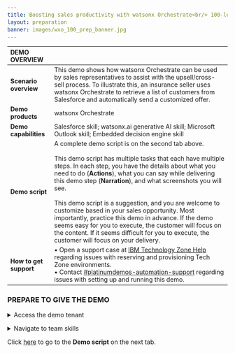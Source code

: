 ```yaml
---
title: Boosting sales productivity with watsonx Orchestrate<br/> 100-level live demo
layout: preparation
banner: images/wxo_100_prep_banner.jpg
---
```


<span id="place1"></span>

<span id="top"></span>

<inline-notification text="<strong>This 100-level demo does not require technical skills and is appropriate for both Sellers and Tech Sellers.</strong> The demo covers the end user view only. <br/> A more in-depth 300-level demo designed for Tech Sellers that also covers the 'Builder' view will be available shortly."></inline-notification>

| **DEMO OVERVIEW** | | 
| :---         | :--- |
| **Scenario overview** | This demo shows how watsonx Orchestrate can be used by sales representatives to assist with the upsell/cross-sell process. To illustrate this, an insurance seller uses watsonx Orchestrate to retrieve a list of customers from Salesforce and automatically send a customized offer.|
| **Demo products** | watsonx Orchestrate |
| **Demo capabilities** | Salesforce skill; watsonx.ai generative AI skill; Microsoft Outlook skill; Embedded decision engine skill|
| **Demo script** | A complete demo script is on the second tab above. <br/><br/> This demo script has multiple tasks that each have multiple steps. In each step, you have the details about what you need to do (**Actions**), what you can say while delivering this demo step (**Narration**), and what screenshots you will see.<br/><br/>This demo script is a suggestion, and you are welcome to customize based in your sales opportunity. Most importantly, practice this demo in advance. If the demo seems easy for you to execute, the customer will focus on the content. If it seems difficult for you to execute, the customer will focus on your delivery. |
| **How to get support** | • Open a support case at <a href="https://techzone.ibm.com/help" target="_blank" rel="noreferrer">IBM Technology Zone Help</a> regarding issues with reserving and provisioning Tech Zone environments.<br/>• Contact <a href="https://ibm-cloud.slack.com/archives/C0216F39ACU" target="_blank" rel="noreferrer">#platinumdemos-automation-support</a> regarding issues with setting up and running this demo. |

### **PREPARE TO GIVE THE DEMO**
<details markdown="1">

<summary>Access the demo tenant</summary>

IBM maintains multiple watsonx Orchestrate production tenants that can be accessed by IBMers or Business Partners.

This demo is available on both **sales demo** tenants and **enablement** tenants.<br/><br/> 
   • **Sales demo tenants**: These tenants are for IBMers who require longer term access to a demo environment for sales opportunities. Use your IBM email to log into an account <a href="https://dl.watson-orchestrate.ibm.com/home" target="_blank" rel="noreferrer">here</a><br/>
   • **Enablement tenants**: These tenants are for IBMers and Business Partners who require short-term access (two week maximum) to a demo environment for enablement and sales activities. Use your IBM email or Business Partner (company) email to log into an account <a href="https://dl.watson-orchestrate.ibm.com/home" target="_blank" rel="noreferrer">here</a><br/><br/><br/>&nbsp; If you have been added to **multiple** accounts on an enablement tenant, you will see a list of available account names. <br/>IBMers select the **BP Enablement NA EE** account.<br/><img src="images/prep-1-1-tenants.jpg" width="600" /><br/>If you have been added to only **one account** on the production tenant, you will not see a list of available accounts and will be logged straight into the account after entering your IBM email.<br/><br/>

**Requesting Access**

IBMers or Business Partners who do not have access to a tenant can request access for your organization by submitting a <a href="https://ibm.biz/OrchestrateRequestEnv" target="_blank" rel="noreferrer">request here</a>.<br/><br/>

</details>

<p/>

<details markdown="1">

<summary>Navigate to team skills</summary>

When you log into watsonx Orchestrate, the default view is **personal skills**. To run the demo, change the view to **team skills**.<br/><img src="images/prep-1-2-teamskills.jpg" width="600" />
</details>

<p/>

Click [here](demo-script) to go to the **Demo script** on the next tab.